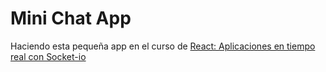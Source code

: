 # Mini Chat App 

Haciendo esta pequeña app en el curso de [React: Aplicaciones en tiempo real con Socket-io](https://cursos.devtalles.com/courses/React-con-Socket-io)